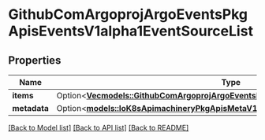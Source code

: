 # GithubComArgoprojArgoEventsPkgApisEventsV1alpha1EventSourceList

## Properties

Name | Type | Description | Notes
------------ | ------------- | ------------- | -------------
**items** | Option<[**Vec<models::GithubComArgoprojArgoEventsPkgApisEventsV1alpha1EventSource>**](github.com.argoproj.argo_events.pkg.apis.events.v1alpha1.EventSource.md)> |  | [optional]
**metadata** | Option<[**models::IoK8sApimachineryPkgApisMetaV1ListMeta**](io.k8s.apimachinery.pkg.apis.meta.v1.ListMeta.md)> |  | [optional]

[[Back to Model list]](../README.md#documentation-for-models) [[Back to API list]](../README.md#documentation-for-api-endpoints) [[Back to README]](../README.md)


